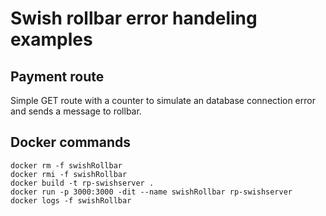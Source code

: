 # Swish rollbar error handeling examples

## Payment route
Simple GET route with a counter to simulate an database connection error and sends a message to rollbar.

## Docker commands
```
docker rm -f swishRollbar
docker rmi -f swishRollbar
docker build -t rp-swishserver .
docker run -p 3000:3000 -dit --name swishRollbar rp-swishserver
docker logs -f swishRollbar
```
